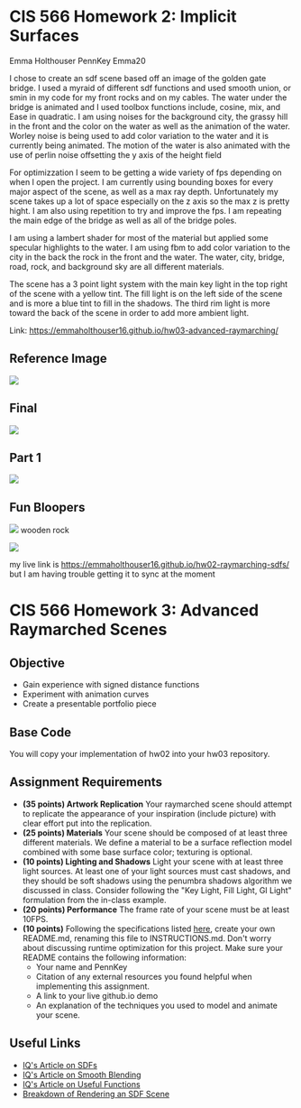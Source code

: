 # CIS 566 Homework 2: Implicit Surfaces
Emma Holthouser
PennKey Emma20

I chose to create an sdf scene based off an image of the golden gate bridge. I used a myraid of different sdf functions and used smooth union, or smin in my code for my front rocks and on my cables. The water under the bridge is animated and I used toolbox functions include, cosine, mix, and Ease in quadratic. I am using noises for the background city, the grassy hill in the front and the color on the water as well as the animation of the water. Worley noise is being used to add color variation to the water and it is currently being animated. The motion of the water is also animated with the use of perlin noise offsetting the y axis of the height field

For optimizzation I seem to be getting a wide variety of fps depending on when I open the project. I am currently using bounding boxes for every major aspect of the scene, as well as a max ray depth. Unfortunately my scene takes up a lot of space especially on the z axis so the max z is pretty hight. I am also using repetition to try and improve the fps. I am repeating the main edge of the bridge as well as all of the bridge poles. 

I am using a lambert shader for most of the material but applied some specular highlights to the water. I am using fbm to add color variation to the city in the back the rock in the front and the water. The water, city, bridge, road, rock, and background sky are all different materials. 

The scene has a 3 point light system with the main key light in the top right of the scene with a yellow tint. The fill light is on the left side of the scene and is more a blue tint to fill in the shadows. The third rim light is more toward the back of the scene in order to add more ambient light. 

Link:
https://emmaholthouser16.github.io/hw03-advanced-raymarching/

Reference Image
-----------
![](images/bridge.jpeg)

Final 
--------
![](images/Final.png)


Part 1
---------
![](images/sdfBridge.png)

Fun Bloopers
-----------

![](images/blooper1.png)
wooden rock

![](images/BrickSphereBlooper.png)



my live link is https://emmaholthouser16.github.io/hw02-raymarching-sdfs/ but I am having trouble getting it to sync at the moment
# CIS 566 Homework 3: Advanced Raymarched Scenes

## Objective
- Gain experience with signed distance functions
- Experiment with animation curves
- Create a presentable portfolio piece

## Base Code

You will copy your implementation of hw02 into your hw03 repository.

## Assignment Requirements
- __(35 points) Artwork Replication__ Your raymarched scene should attempt to replicate the appearance of your inspiration (include picture) with clear effort put into the replication.
- __(25 points) Materials__ Your scene should be composed of at least three different materials. We define a material to be a surface reflection model combined with some base surface color; texturing is optional.
- __(10 points) Lighting and Shadows__ Light your scene with at least three light sources. At least one of your light sources must cast shadows, and they should be soft shadows using the penumbra shadows algorithm we discussed in class. Consider following the "Key Light, Fill Light, GI Light" formulation from the in-class example.
- __(20 points) Performance__ The frame rate of your scene must be at least 10FPS.
- __(10 points)__ Following the specifications listed
[here](https://github.com/pjcozzi/Articles/blob/master/CIS565/GitHubRepo/README.md),
create your own README.md, renaming this file to INSTRUCTIONS.md. Don't worry
about discussing runtime optimization for this project. Make sure your
README contains the following information:
  - Your name and PennKey
  - Citation of any external resources you found helpful when implementing this
  assignment.
  - A link to your live github.io demo
  - An explanation of the techniques you used to model and animate your scene.

## Useful Links
- [IQ's Article on SDFs](http://www.iquilezles.org/www/articles/distfunctions/distfunctions.htm)
- [IQ's Article on Smooth Blending](http://www.iquilezles.org/www/articles/smin/smin.htm)
- [IQ's Article on Useful Functions](http://www.iquilezles.org/www/articles/functions/functions.htm)
- [Breakdown of Rendering an SDF Scene](http://www.iquilezles.org/www/material/nvscene2008/rwwtt.pdf)
